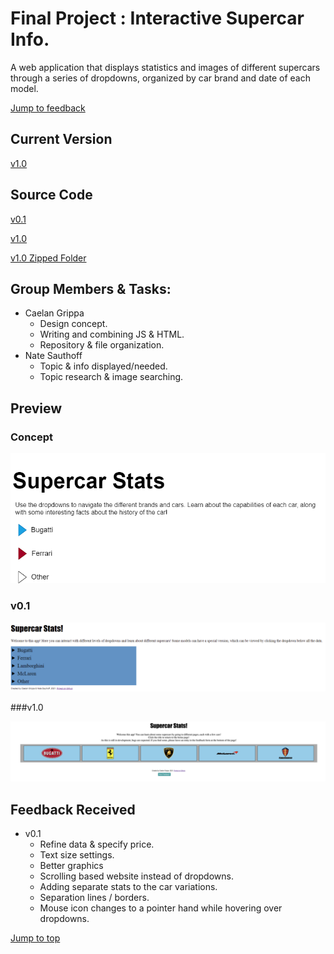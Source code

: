 # Final Project : Interactive Supercar Info.

A web application that displays statistics and images of different supercars through a series of dropdowns, organized by car brand and date of each model.

[Jump to feedback](https://github.com/CG-SKYLN/Program.Project/blob/gh-pages/README.md#feedback-received)

## Current Version
[v1.0](http://supercarstats.great-site.net/)

## Source Code

[v0.1](https://github.com/CG-SKYLN/Program.Project/tree/gh-pages/src/v0.1)

[v1.0](https://github.com/CG-SKYLN/Program.Project/blob/gh-pages/src/v1.0)

[v1.0 Zipped Folder](https://github.com/CG-SKYLN/Program.Project/blob/gh-pages/src/v1.zip)

## Group Members & Tasks:
  - Caelan Grippa
      - Design concept.
      - Writing and combining JS & HTML.
      - Repository & file organization.
  - Nate Sauthoff
      - Topic & info displayed/needed.
      - Topic research & image searching.

## Preview

### Concept

![ConceptPreview.png](https://raw.githubusercontent.com/CG-SKYLN/Program.Project/gh-pages/images/ConceptStarting.png)

### v0.1

![v0.1Preview.png](https://raw.githubusercontent.com/CG-SKYLN/Program.Project/gh-pages/images/Final-Result.png)

###v1.0

![v1.0Preview.png](https://raw.githubusercontent.com/CG-SKYLN/Program.Project/gh-pages/images/v1.0Preview.png)

## Feedback Received

- v0.1
  - Refine data & specify price.
  - Text size settings.
  - Better graphics
  - Scrolling based website instead of dropdowns.
  - Adding separate stats to the car variations.
  - Separation lines / borders.
  - Mouse icon changes to a pointer hand while hovering over dropdowns.

[Jump to top](https://github.com/CG-SKYLN/Program.Project/blob/gh-pages/README.md#final-project--interactive-supercar-info)

